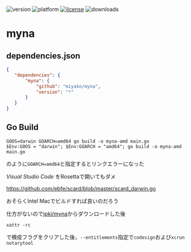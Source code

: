 ![version](https://img.shields.io/badge/version-20%2B-E23089)
![platform](https://img.shields.io/static/v1?label=platform&message=mac-intel%20|%20mac-arm%20|%20win-64&color=blue)
[![license](https://img.shields.io/github/license/miyako/myna)](LICENSE)
![downloads](https://img.shields.io/github/downloads/miyako/myna/total)

# myna

## dependencies.json

 ```json
{
    "dependencies": {
        "myna": {
            "github": "miyako/myna",
            "version": "*"
        }
    }
}
```

## Go Build

```
GOOS=darwin GOARCH=amd64 go build -o myna-amd main.go
$Env:GOOS = "darwin"; $Env:GOARCH = "amd64"; go build -o myna-amd main.go
```

のように`GOARCH=amd64`と指定するとリンクエラーになった 

*Visual Studio Code* をRosettaで開いてもダメ

https://github.com/ebfe/scard/blob/master/scard_darwin.go

おそらくIntel Macでビルドすれば良いのだろう

仕方がないので[jpki/myna](https://github.com/jpki/myna/releases)からダウンロードした後

```
xattr -rc
```

で検疫フラグをクリアした後，`--entitlements`指定で`codesign`および`xcrun notarytool`
